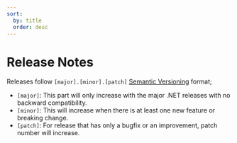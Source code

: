 ```yaml
---
sort:
  by: title
  order: desc
---
```


# Release Notes

Releases follow `[major].[minor].[patch]` [Semantic Versioning][] format;

- `[major]`: This part will only increase with the major .NET releases with no
  backward compatibility.
- `[minor]`: This will increase when there is at least one new feature or
  breaking change.
- `[patch]`: For release that has only a bugfix or an improvement, patch number
  will increase.

[Semantic Versioning]:https://semver.org/
